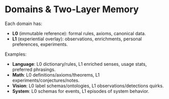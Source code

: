 # Domains & Two-Layer Memory

Each domain has:
- **L0** (immutable reference): formal rules, axioms, canonical data.
- **L1** (experiential overlay): observations, enrichments, personal preferences, experiments.

Examples:
- **Language**: L0 dictionary/rules, L1 enriched senses, usage stats, preferred phrasings.
- **Math**: L0 definitions/axioms/theorems, L1 experiments/conjectures/notes.
- **Vision**: L0 label schemas/ontologies, L1 observations/detections quirks.
- **System**: L0 schemas for events, L1 episodes of system behavior.
